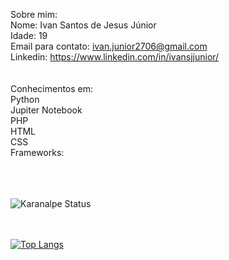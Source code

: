 <tab>Sobre mim:<br>
Nome: Ivan Santos de Jesus Júnior<br>
Idade: 19<br>
Email para contato: ivan.junior2706@gmail.com<br>
Linkedin: https://www.linkedin.com/in/ivansjjunior/ <br><br><br>
<tab>Conhecimentos em: <br>
Python<br>
Jupiter Notebook<br>
PHP<br>
HTML<br>
CSS<br>
<tab>Frameworks:<br></tab>


<br><br><br>
![Karanalpe Status](https://github-readme-stats.vercel.app/api?username=IvansJr&show_icons=true&theme=radical)<br><br><br>

[![Top Langs](https://github-readme-stats.vercel.app/api/top-langs/?username=IvansJr&show_icons=true&theme=radical)](https://github.com/anuraghazra/github-readme-stats)
